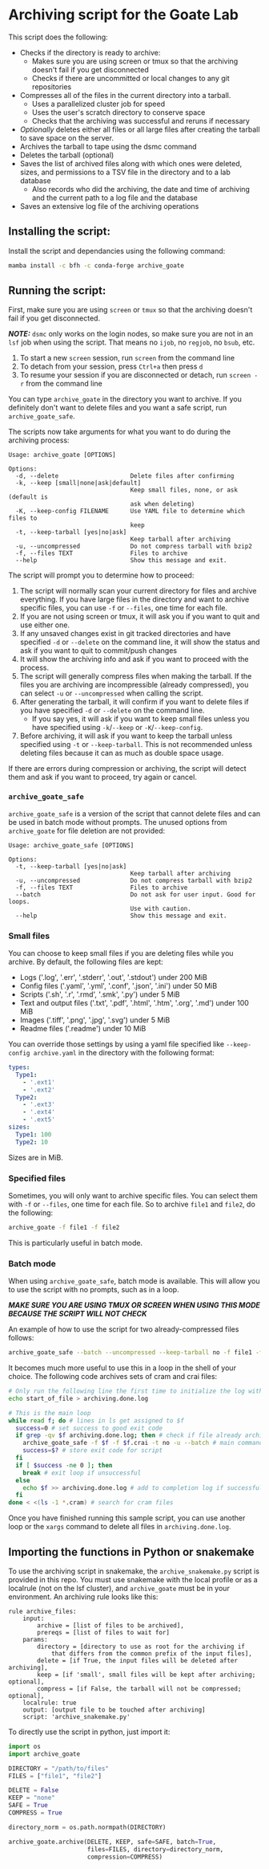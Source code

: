 # Archiving script for the Goate Lab

This script does the following:

*  Checks if the directory is ready to archive:
   *  Makes sure you are using screen or tmux so that the archiving doesn't fail if you get disconnected
   *  Checks if there are uncommitted or local changes to any git repositories
*  Compresses all of the files in the current directory into a tarball.
   *  Uses a parallelized cluster job for speed
   *  Uses the user's scratch directory to conserve space
   *  Checks that the archiving was successful and reruns if necessary
*  *Optionally* deletes either all files or all large files after creating the tarball to save space on the server.
*  Archives the tarball to tape using the dsmc command
*  Deletes the tarball (optional)
*  Saves the list of archived files along with which ones were deleted, sizes, and permissions to a TSV file in the directory and to a lab database
   *  Also records who did the archiving, the date and time of archiving and the current path to a log file and the database
*  Saves an extensive log file of the archiving operations
   
## Installing the script:

Install the script and dependancies using the following command:

```bash
mamba install -c bfh -c conda-forge archive_goate
```

## Running the script:

First, make sure you are using `screen` or `tmux` so that the archiving doesn't fail if you get disconnected.

***NOTE:*** `dsmc` only works on the login nodes, so make sure you are not in an `lsf` job when using the script. That means no `ijob`, no `regjob`, no `bsub`, etc.

1.  To start a new `screen` session, run `screen` from the command line
2.  To detach from your session, press `Ctrl+a` then press `d`
3.  To resume your session if you are disconnected or detach, run `screen -r` from the command line

You can type `archive_goate` in the directory you want to archive. If you definitely don't want to delete files and you want a safe script, run `archive_goate_safe`.

The scripts now take arguments for what you want to do during the archiving process:

```
Usage: archive_goate [OPTIONS]

Options:
  -d, --delete                    Delete files after confirming
  -k, --keep [small|none|ask|default]
                                  Keep small files, none, or ask (default is
                                  ask when deleting)
  -K, --keep-config FILENAME      Use YAML file to determine which files to
                                  keep
  -t, --keep-tarball [yes|no|ask]
                                  Keep tarball after archiving
  -u, --uncompressed              Do not compress tarball with bzip2
  -f, --files TEXT                Files to archive
  --help                          Show this message and exit.
```

The script will prompt you to determine how to proceed:

1.  The script will normally scan your current directory for files and archive everything. If you have large files in the directory and want to archive specific files, you can use `-f` or `--files`, one time for each file.
1.  If you are not using screen or tmux, it will ask you if you want to quit and use either one.
1.  If any unsaved changes exist in git tracked directories and have specified `-d` or `--delete` on the command line, it will show the status and ask if you want to quit to commit/push changes
1.  It will show the archiving info and ask if you want to proceed with the process.
1.  The script will generally compress files when making the tarball. If the files you are archiving are incompressible (already compressed), you can select `-u` or `--uncompressed` when calling the script.
1.  After generating the tarball, it will confirm if you want to delete files if you have specified `-d` or `--delete` on the command line.
    *  If you say yes, it will ask if you want to keep small files unless you have specified using `-k`/`--keep` or `-K`/`--keep-config`.
1.  Before archiving, it will ask if you want to keep the tarball unless specified using `-t` or `--keep-tarball`. This is not recommended unless deleting files because it can as much as double space usage.

If there are errors during compression or archiving, the script will detect them and ask if you want to proceed, try again or cancel.

### `archive_goate_safe`

`archive_goate_safe` is a version of the script that cannot delete files and can be used in batch mode without prompts. The unused options from `archive_goate` for file deletion are not provided:

```
Usage: archive_goate_safe [OPTIONS]

Options:
  -t, --keep-tarball [yes|no|ask]
                                  Keep tarball after archiving
  -u, --uncompressed              Do not compress tarball with bzip2
  -f, --files TEXT                Files to archive
  --batch                         Do not ask for user input. Good for loops.
                                  Use with caution.
  --help                          Show this message and exit.
```

### Small files

You can choose to keep small files if you are deleting files while you archive. By default, the following files are kept:

*  Logs ('.log', '.err', '.stderr', '.out', '.stdout') under 200 MiB
*  Config files ('.yaml', '.yml', '.conf', '.json', '.ini') under 50 MiB
*  Scripts ('.sh', '.r', '.rmd', '.smk', '.py') under 5 MiB
*  Text and output files ('.txt', '.pdf', '.html', '.htm', '.org', '.md') under 100 MiB
*  Images ('.tiff', '.png', '.jpg', '.svg') under 5 MiB
*  Readme files ('.readme') under 10 MiB

You can override those settings by using a yaml file specified like `--keep-config archive.yaml` in the directory with the following format:

```yaml
types:
  Type1:
    - '.ext1'
    - '.ext2'
  Type2:
    - '.ext3'
    - '.ext4'
    - '.ext5'
sizes:
  Type1: 100
  Type2: 10
```

Sizes are in MiB.

### Specified files

Sometimes, you will only want to archive specific files. You can select them with `-f` or `--files`, one time for each file. So to archive `file1` and `file2`, do the following:

```bash
archive_goate -f file1 -f file2
```

This is particularly useful in batch mode.

### Batch mode

When using `archive_goate_safe`, batch mode is available. This will allow you to use the script with no prompts, such as in a loop.

***MAKE SURE YOU ARE USING TMUX OR SCREEN WHEN USING THIS MODE BECAUSE THE SCRIPT WILL NOT CHECK***

An example of how to use the script for two already-compressed files follows:

```bash
archive_goate_safe --batch --uncompressed --keep-tarball no -f file1 -f file2
```

It becomes much more useful to use this in a loop in the shell of your choice. The following code archives sets of cram and crai files:

```bash
# Only run the following line the first time to initialize the log with completed files
echo start_of_file > archiving.done.log

# This is the main loop
while read f; do # lines in ls get assigned to $f
  success=0 # set success to good exit code
  if grep -qv $f archiving.done.log; then # check if file already archived
    archive_goate_safe -f $f -f $f.crai -t no -u --batch # main command
    success=$? # store exit code for script
  fi
  if [ $success -ne 0 ]; then
    break # exit loop if unsuccessful
  else
    echo $f >> archiving.done.log # add to completion log if successful
  fi
done < <(ls -1 *.cram) # search for cram files
```

Once you have finished running this sample script, you can use another loop or the `xargs` command to delete all files in `archiving.done.log`.

## Importing the functions in Python or snakemake

To use the archiving script in snakemake, the `archive_snakemake.py` script is provided in this repo. You must use snakemake with the local profile or as a localrule (not on the lsf cluster), and `archive_goate` must be in your environment. An archiving rule looks like this:

```
rule archive_files:
    input:
        archive = [list of files to be archived],
        prereqs = [list of files to wait for]
    params:
        directory = [directory to use as root for the archiving if
            that differs from the common prefix of the input files],
        delete = [if True, the input files will be deleted after archiving],
        keep = [if 'small', small files will be kept after archiving; optional],
        compress = [if False, the tarball will not be compressed; optional],
    localrule: true
    output: [output file to be touched after archiving]
    script: 'archive_snakemake.py'
```

To directly use the script in python, just import it:

```python
import os
import archive_goate

DIRECTORY = "/path/to/files"
FILES = ["file1", "file2"]

DELETE = False
KEEP = "none"
SAFE = True
COMPRESS = True

directory_norm = os.path.normpath(DIRECTORY)

archive_goate.archive(DELETE, KEEP, safe=SAFE, batch=True,
                      files=FILES, directory=directory_norm,
                      compression=COMPRESS)
```
